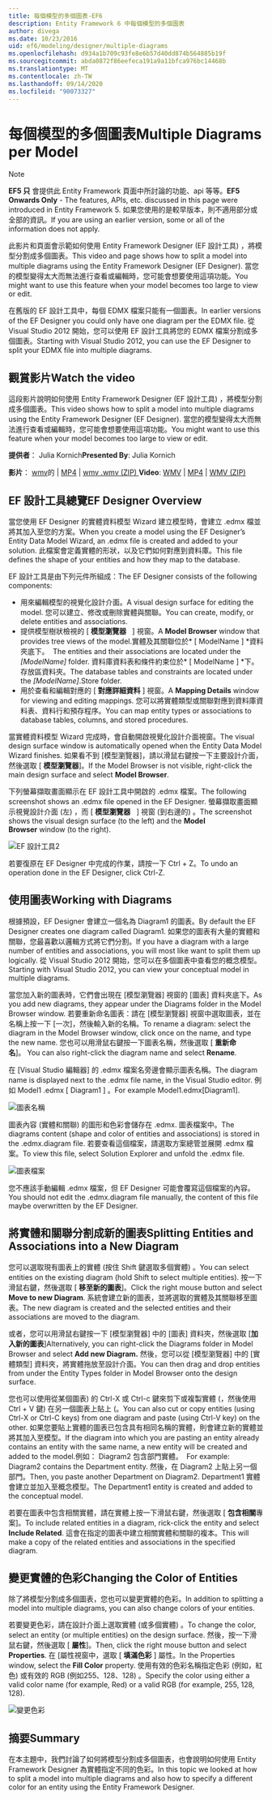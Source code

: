 ```yaml
---
title: 每個模型的多個圖表-EF6
description: Entity Framework 6 中每個模型的多個圖表
author: divega
ms.date: 10/23/2016
uid: ef6/modeling/designer/multiple-diagrams
ms.openlocfilehash: d934a1b709c93fe8e6b57d40dd874b564885b19f
ms.sourcegitcommit: abda0872f86eefeca191a9a11bfca976bc14468b
ms.translationtype: MT
ms.contentlocale: zh-TW
ms.lasthandoff: 09/14/2020
ms.locfileid: "90073327"
---
```

# <a name="multiple-diagrams-per-model"></a><span data-ttu-id="da024-103">每個模型的多個圖表</span><span class="sxs-lookup"><span data-stu-id="da024-103">Multiple Diagrams per Model</span></span>
> [!NOTE]
> <span data-ttu-id="da024-104">**EF5 只** 會提供此 Entity Framework 頁面中所討論的功能、api 等等。</span><span class="sxs-lookup"><span data-stu-id="da024-104">**EF5 Onwards Only** - The features, APIs, etc. discussed in this page were introduced in Entity Framework 5.</span></span> <span data-ttu-id="da024-105">如果您使用的是較早版本，則不適用部分或全部的資訊。</span><span class="sxs-lookup"><span data-stu-id="da024-105">If you are using an earlier version, some or all of the information does not apply.</span></span>

<span data-ttu-id="da024-106">此影片和頁面會示範如何使用 Entity Framework Designer (EF 設計工具) ，將模型分割成多個圖表。</span><span class="sxs-lookup"><span data-stu-id="da024-106">This video and page shows how to split a model into multiple diagrams using the Entity Framework Designer (EF Designer).</span></span> <span data-ttu-id="da024-107">當您的模型變得太大而無法進行查看或編輯時，您可能會想要使用這項功能。</span><span class="sxs-lookup"><span data-stu-id="da024-107">You might want to use this feature when your model becomes too large to view or edit.</span></span>

<span data-ttu-id="da024-108">在舊版的 EF 設計工具中，每個 EDMX 檔案只能有一個圖表。</span><span class="sxs-lookup"><span data-stu-id="da024-108">In earlier versions of the EF Designer you could only have one diagram per the EDMX file.</span></span> <span data-ttu-id="da024-109">從 Visual Studio 2012 開始，您可以使用 EF 設計工具將您的 EDMX 檔案分割成多個圖表。</span><span class="sxs-lookup"><span data-stu-id="da024-109">Starting with Visual Studio 2012, you can use the EF Designer to split your EDMX file into multiple diagrams.</span></span>

## <a name="watch-the-video"></a><span data-ttu-id="da024-110">觀賞影片</span><span class="sxs-lookup"><span data-stu-id="da024-110">Watch the video</span></span>
<span data-ttu-id="da024-111">這段影片說明如何使用 Entity Framework Designer (EF 設計工具) ，將模型分割成多個圖表。</span><span class="sxs-lookup"><span data-stu-id="da024-111">This video shows how to split a model into multiple diagrams using the Entity Framework Designer (EF Designer).</span></span> <span data-ttu-id="da024-112">當您的模型變得太大而無法進行查看或編輯時，您可能會想要使用這項功能。</span><span class="sxs-lookup"><span data-stu-id="da024-112">You might want to use this feature when your model becomes too large to view or edit.</span></span>

<span data-ttu-id="da024-113">**提供者**： Julia Kornich</span><span class="sxs-lookup"><span data-stu-id="da024-113">**Presented By**: Julia Kornich</span></span>

<span data-ttu-id="da024-114">**影片**： [wmv](https://download.microsoft.com/download/5/C/2/5C2B52AB-5532-426F-B078-1E253341B5FA/HDI-ITPro-MSDN-winvideo-multiplediagrams.wmv)的  |  [MP4](https://download.microsoft.com/download/5/C/2/5C2B52AB-5532-426F-B078-1E253341B5FA/HDI-ITPro-MSDN-mp4video-multiplediagrams.m4v)  |  [wmv .wmv (ZIP) ](https://download.microsoft.com/download/5/C/2/5C2B52AB-5532-426F-B078-1E253341B5FA/HDI-ITPro-MSDN-winvideo-multiplediagrams.zip)</span><span class="sxs-lookup"><span data-stu-id="da024-114">**Video**: [WMV](https://download.microsoft.com/download/5/C/2/5C2B52AB-5532-426F-B078-1E253341B5FA/HDI-ITPro-MSDN-winvideo-multiplediagrams.wmv) | [MP4](https://download.microsoft.com/download/5/C/2/5C2B52AB-5532-426F-B078-1E253341B5FA/HDI-ITPro-MSDN-mp4video-multiplediagrams.m4v) | [WMV (ZIP)](https://download.microsoft.com/download/5/C/2/5C2B52AB-5532-426F-B078-1E253341B5FA/HDI-ITPro-MSDN-winvideo-multiplediagrams.zip)</span></span>

## <a name="ef-designer-overview"></a><span data-ttu-id="da024-115">EF 設計工具總覽</span><span class="sxs-lookup"><span data-stu-id="da024-115">EF Designer Overview</span></span>

<span data-ttu-id="da024-116">當您使用 EF Designer 的實體資料模型 Wizard 建立模型時，會建立 .edmx 檔並將其加入至您的方案。</span><span class="sxs-lookup"><span data-stu-id="da024-116">When you create a model using the EF Designer’s Entity Data Model Wizard, an .edmx file is created and added to your solution.</span></span> <span data-ttu-id="da024-117">此檔案會定義實體的形狀，以及它們如何對應到資料庫。</span><span class="sxs-lookup"><span data-stu-id="da024-117">This file defines the shape of your entities and how they map to the database.</span></span>

<span data-ttu-id="da024-118">EF 設計工具是由下列元件所組成：</span><span class="sxs-lookup"><span data-stu-id="da024-118">The EF Designer consists of the following components:</span></span>

-   <span data-ttu-id="da024-119">用來編輯模型的視覺化設計介面。</span><span class="sxs-lookup"><span data-stu-id="da024-119">A visual design surface for editing the model.</span></span> <span data-ttu-id="da024-120">您可以建立、修改或刪除實體與關聯。</span><span class="sxs-lookup"><span data-stu-id="da024-120">You can create, modify, or delete entities and associations.</span></span>
-   <span data-ttu-id="da024-121">提供模型樹狀檢視的 [ **模型瀏覽器**   ] 視窗。</span><span class="sxs-lookup"><span data-stu-id="da024-121">A **Model Browser** window that provides tree views of the model.</span></span><span data-ttu-id="da024-122">實體及其關聯位於\* \[ ModelName \] \*資料夾底下。</span><span class="sxs-lookup"><span data-stu-id="da024-122">  The entities and their associations are located under the *\[ModelName\]* folder.</span></span> <span data-ttu-id="da024-123">資料庫資料表和條件約束位於\* \[ ModelName \] \*下。存放區資料夾。</span><span class="sxs-lookup"><span data-stu-id="da024-123">The database tables and constraints are located under the *\[ModelName\]*.Store folder.</span></span>
-   <span data-ttu-id="da024-124">用於查看和編輯對應的 [ **對應詳細資料** ] 視窗。</span><span class="sxs-lookup"><span data-stu-id="da024-124">A **Mapping Details** window for viewing and editing mappings.</span></span> <span data-ttu-id="da024-125">您可以將實體類型或關聯對應到資料庫資料表、資料行和預存程序。</span><span class="sxs-lookup"><span data-stu-id="da024-125">You can map entity types or associations to database tables, columns, and stored procedures.</span></span> 

<span data-ttu-id="da024-126">當實體資料模型 Wizard 完成時，會自動開啟視覺化設計介面視窗。</span><span class="sxs-lookup"><span data-stu-id="da024-126">The visual design surface window is automatically opened when the Entity Data Model Wizard finishes.</span></span> <span data-ttu-id="da024-127">如果看不到 [模型瀏覽器]，請以滑鼠右鍵按一下主要設計介面，然後選取 [ **模型瀏覽器**]。</span><span class="sxs-lookup"><span data-stu-id="da024-127">If the Model Browser is not visible, right-click the main design surface and select **Model Browser**.</span></span>

<span data-ttu-id="da024-128">下列螢幕擷取畫面顯示在 EF 設計工具中開啟的 .edmx 檔案。</span><span class="sxs-lookup"><span data-stu-id="da024-128">The following screenshot shows an .edmx file opened in the EF Designer.</span></span> <span data-ttu-id="da024-129">螢幕擷取畫面顯示視覺設計介面 (左) ，而 [ **模型瀏覽器**   ] 視窗 (到右邊的) 。</span><span class="sxs-lookup"><span data-stu-id="da024-129">The screenshot shows the visual design surface (to the left) and the **Model Browser** window (to the right).</span></span>

![EF 設計工具2](~/ef6/media/efdesigner2.png)

<span data-ttu-id="da024-131">若要復原在 EF Designer 中完成的作業，請按一下 Ctrl + Z。</span><span class="sxs-lookup"><span data-stu-id="da024-131">To undo an operation done in the EF Designer, click Ctrl-Z.</span></span>

## <a name="working-with-diagrams"></a><span data-ttu-id="da024-132">使用圖表</span><span class="sxs-lookup"><span data-stu-id="da024-132">Working with Diagrams</span></span>

<span data-ttu-id="da024-133">根據預設，EF Designer 會建立一個名為 Diagram1 的圖表。</span><span class="sxs-lookup"><span data-stu-id="da024-133">By default the EF Designer creates one diagram called Diagram1.</span></span> <span data-ttu-id="da024-134">如果您的圖表有大量的實體和關聯，您最喜歡以邏輯方式將它們分割。</span><span class="sxs-lookup"><span data-stu-id="da024-134">If you have a diagram with a large number of entities and associations, you will most like want to split them up logically.</span></span> <span data-ttu-id="da024-135">從 Visual Studio 2012 開始，您可以在多個圖表中查看您的概念模型。</span><span class="sxs-lookup"><span data-stu-id="da024-135">Starting with Visual Studio 2012, you can view your conceptual model in multiple diagrams.</span></span>   

<span data-ttu-id="da024-136">當您加入新的圖表時，它們會出現在 [模型瀏覽器] 視窗的 [圖表] 資料夾底下。</span><span class="sxs-lookup"><span data-stu-id="da024-136">As you add new diagrams, they appear under the Diagrams folder in the Model Browser window.</span></span> <span data-ttu-id="da024-137">若要重新命名圖表：請在 [模型瀏覽器] 視窗中選取圖表，並在名稱上按一下 [一次]，然後輸入新的名稱。</span><span class="sxs-lookup"><span data-stu-id="da024-137">To rename a diagram: select the diagram in the Model Browser window, click once on the name, and type the new name.</span></span> <span data-ttu-id="da024-138">您也可以用滑鼠右鍵按一下圖表名稱，然後選取 [ **重新命名**]。</span><span class="sxs-lookup"><span data-stu-id="da024-138"> You can also right-click the diagram name and select **Rename**.</span></span>

<span data-ttu-id="da024-139">在 [Visual Studio 編輯器] 的 .edmx 檔案名旁邊會顯示圖表名稱。</span><span class="sxs-lookup"><span data-stu-id="da024-139">The diagram name is displayed next to the .edmx file name, in the Visual Studio editor.</span></span> <span data-ttu-id="da024-140">例如 Model1 .edmx \[ Diagram1 \] 。</span><span class="sxs-lookup"><span data-stu-id="da024-140">For example Model1.edmx\[Diagram1\].</span></span>

![圖表名稱](~/ef6/media/diagramname.png)

<span data-ttu-id="da024-142">圖表內容 (實體和關聯) 的圖形和色彩會儲存在 .edmx. 圖表檔案中。</span><span class="sxs-lookup"><span data-stu-id="da024-142">The diagrams content (shape and color of entities and associations) is stored in the .edmx.diagram file.</span></span> <span data-ttu-id="da024-143">若要查看這個檔案，請選取方案總管並展開 .edmx 檔案。</span><span class="sxs-lookup"><span data-stu-id="da024-143">To view this file, select Solution Explorer and unfold the .edmx file.</span></span> 

![圖表檔案](~/ef6/media/diagramfiles.png)

<span data-ttu-id="da024-145">您不應該手動編輯 .edmx 檔案，但 EF Designer 可能會覆寫這個檔案的內容。</span><span class="sxs-lookup"><span data-stu-id="da024-145">You should not edit the .edmx.diagram file manually, the content of this file maybe overwritten by the EF Designer.</span></span>
 
## <a name="splitting-entities-and-associations-into-a-new-diagram"></a><span data-ttu-id="da024-146">將實體和關聯分割成新的圖表</span><span class="sxs-lookup"><span data-stu-id="da024-146">Splitting Entities and Associations into a New Diagram</span></span>

<span data-ttu-id="da024-147">您可以選取現有圖表上的實體 (按住 Shift 鍵選取多個實體) 。</span><span class="sxs-lookup"><span data-stu-id="da024-147">You can select entities on the existing diagram (hold Shift to select multiple entities).</span></span> <span data-ttu-id="da024-148">按一下滑鼠右鍵，然後選取 [ **移至新的圖表**]。</span><span class="sxs-lookup"><span data-stu-id="da024-148">Click the right mouse button and select **Move to new Diagram**.</span></span> <span data-ttu-id="da024-149">系統會建立新的圖表，並將選取的實體及其關聯移至圖表。</span><span class="sxs-lookup"><span data-stu-id="da024-149">The new diagram is created and the selected entities and their associations are moved to the diagram.</span></span>

<span data-ttu-id="da024-150">或者，您可以用滑鼠右鍵按一下 [模型瀏覽器] 中的 [圖表] 資料夾，然後選取 [**加入新的圖表**]</span><span class="sxs-lookup"><span data-stu-id="da024-150">Alternatively, you can right-click the Diagrams folder in Model Browser and select **Add new Diagram.**</span></span> <span data-ttu-id="da024-151">然後，您可以從 [模型瀏覽器] 中的 [實體類型] 資料夾，將實體拖放至設計介面。</span><span class="sxs-lookup"><span data-stu-id="da024-151">You can then drag and drop entities from under the Entity Types folder in Model Browser onto the design surface.</span></span>

<span data-ttu-id="da024-152">您也可以使用從某個圖表) 的 Ctrl-X 或 Ctrl-c 鍵來剪下或複製實體 (，然後使用 Ctrl + V 鍵) 在另一個圖表上貼上 (。</span><span class="sxs-lookup"><span data-stu-id="da024-152">You can also cut or copy entities (using Ctrl-X or Ctrl-C keys) from one diagram and paste (using Ctrl-V key) on the other.</span></span> <span data-ttu-id="da024-153">如果您要貼上實體的圖表已包含具有相同名稱的實體，則會建立新的實體並將其加入至模型。</span><span class="sxs-lookup"><span data-stu-id="da024-153">If the diagram into which you are pasting an entity already contains an entity with the same name, a new entity will be created and added to the model.</span></span><span data-ttu-id="da024-154">例如： Diagram2 包含部門實體。</span><span class="sxs-lookup"><span data-stu-id="da024-154">  For example: Diagram2 contains the Department entity.</span></span> <span data-ttu-id="da024-155">然後，在 Diagram2 上貼上另一個部門。</span><span class="sxs-lookup"><span data-stu-id="da024-155">Then, you paste another Department on Diagram2.</span></span> <span data-ttu-id="da024-156">Department1 實體會建立並加入至概念模型。</span><span class="sxs-lookup"><span data-stu-id="da024-156">The Department1 entity is created and added to the conceptual model.</span></span>   

<span data-ttu-id="da024-157">若要在圖表中包含相關實體，請在實體上按一下滑鼠右鍵，然後選取 [ **包含相關**專案]。</span><span class="sxs-lookup"><span data-stu-id="da024-157">To include related entities in a diagram, rick-click the entity and select **Include Related**.</span></span> <span data-ttu-id="da024-158">這會在指定的圖表中建立相關實體和關聯的複本。</span><span class="sxs-lookup"><span data-stu-id="da024-158">This will make a copy of the related entities and associations in the specified diagram.</span></span>

## <a name="changing-the-color-of-entities"></a><span data-ttu-id="da024-159">變更實體的色彩</span><span class="sxs-lookup"><span data-stu-id="da024-159">Changing the Color of Entities</span></span>

<span data-ttu-id="da024-160">除了將模型分割成多個圖表，您也可以變更實體的色彩。</span><span class="sxs-lookup"><span data-stu-id="da024-160">In addition to splitting a model into multiple diagrams, you can also change colors of your entities.</span></span>

<span data-ttu-id="da024-161">若要變更色彩，請在設計介面上選取實體 (或多個實體) 。</span><span class="sxs-lookup"><span data-stu-id="da024-161">To change the color, select an entity (or multiple entities) on the design surface.</span></span> <span data-ttu-id="da024-162">然後，按一下滑鼠右鍵，然後選取 [ **屬性**]。</span><span class="sxs-lookup"><span data-stu-id="da024-162">Then, click the right mouse button and select **Properties**.</span></span> <span data-ttu-id="da024-163">在 [屬性視窗中，選取 [ **填滿色彩** ] 屬性。</span><span class="sxs-lookup"><span data-stu-id="da024-163">In the Properties window, select the **Fill Color** property.</span></span> <span data-ttu-id="da024-164">使用有效的色彩名稱指定色彩 (例如，紅色) 或有效的 RGB (例如255、128、128) 。</span><span class="sxs-lookup"><span data-stu-id="da024-164">Specify the color using either a valid color name (for example, Red) or a valid RGB (for example, 255, 128, 128).</span></span> 

![變更色彩](~/ef6/media/color.png)

## <a name="summary"></a><span data-ttu-id="da024-166">摘要</span><span class="sxs-lookup"><span data-stu-id="da024-166">Summary</span></span>

<span data-ttu-id="da024-167">在本主題中，我們討論了如何將模型分割成多個圖表，也會說明如何使用 Entity Framework Designer 為實體指定不同的色彩。</span><span class="sxs-lookup"><span data-stu-id="da024-167">In this topic we looked at how to split a model into multiple diagrams and also how to specify a different color for an entity using the Entity Framework Designer.</span></span> 
